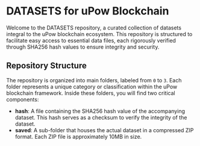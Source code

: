# DATASETS for uPow Blockchain

Welcome to the DATASETS repository, a curated collection of datasets integral to the uPow blockchain ecosystem. This repository is structured to facilitate easy access to essential data files, each rigorously verified through SHA256 hash values to ensure integrity and security.

## Repository Structure

The repository is organized into main folders, labeled from `0` to `3`. Each folder represents a unique category or classification within the uPow blockchain framework. Inside these folders, you will find two critical components:

- **hash**: A file containing the SHA256 hash value of the accompanying dataset. This hash serves as a checksum to verify the integrity of the dataset.
- **saved**: A sub-folder that houses the actual dataset in a compressed ZIP format. Each ZIP file is approximately 10MB in size.
